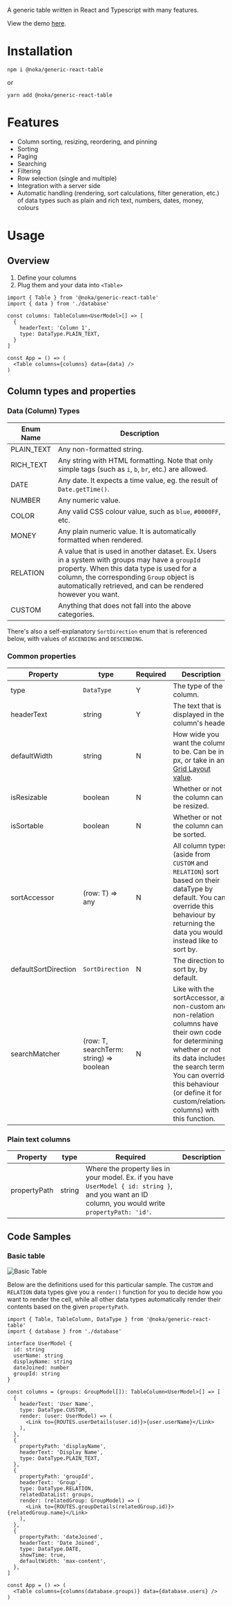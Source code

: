A generic table written in React and Typescript with many features.

View the demo [here](https://nokacreative.github.io/noka-react-generic-table-demo/).

# Installation

```
npm i @noka/generic-react-table
```

or

```
yarn add @noka/generic-react-table
```

# Features

- Column sorting, resizing, reordering, and pinning
- Sorting
- Paging
- Searching
- Filtering
- Row selection (single and multiple)
- Integration with a server side
- Automatic handling (rendering, sort calculations, filter generation, etc.) of data types such as plain and rich text, numbers, dates, money, colours

# Usage

## Overview

1. Define your columns
2. Plug them and your data into `<Table>`

```
import { Table } from '@noka/generic-react-table'
import { data } from './database'

const columns: TableColumn<UserModel>[] => [
  {
    headerText: 'Column 1',
    type: DataType.PLAIN_TEXT,
  }
]

const App = () => (
  <Table columns={columns} data={data} />
)
```

## Column types and properties

### Data (Column) Types

Enum Name | Description
--- | ---
PLAIN_TEXT | Any non-formatted string.
RICH_TEXT | Any string with HTML formatting. Note that only simple tags (such as `i`, `b`, `br`, etc.) are allowed.
DATE | Any date. It expects a time value, eg. the result of `Date.getTime()`.
NUMBER | Any numeric value.
COLOR | Any valid CSS colour value, such as `blue`, `#0000FF`, etc.
MONEY | Any plain numeric value. It is automatically formatted when rendered.
RELATION | A value that is used in another dataset. Ex. Users in a system with groups may have a `groupId` property. When this data type is used for a column, the corresponding `Group` object is automatically retrieved, and can be rendered however you want.
CUSTOM | Anything that does not fall into the above categories.

There's also a self-explanatory `SortDirection` enum that is referenced below, with values of `ASCENDING` and `DESCENDING`.

### Common properties

Property | type | Required | Description
--- | --- | --- | ---
type | `DataType` | Y | The type of the column.
headerText | string | Y | The text that is displayed in the column's header.
defaultWidth | string | N | How wide you want the column to be. Can be in px, or take in any [Grid Layout value](https://developer.mozilla.org/en-US/docs/Web/CSS/grid-template-columns).
isResizable | boolean | N | Whether or not the column can be resized.
isSortable | boolean | N | Whether or not the column can be sorted.
sortAccessor | (row: T) => any | N | All column types (aside from `CUSTOM` and `RELATION`) sort based on their dataType by default. You can override this behaviour by returning the data you would instead like to sort by.
defaultSortDirection | `SortDirection` | N | The direction to sort by, by default.
searchMatcher | (row: T, searchTerm: string) => boolean | N | Like with the sortAccessor, all non-custom and non-relation columns have their own code for determining whether or not its data includes the search term. You can override this behaviour (or define it for custom/relational columns) with this function.

### Plain text columns

Property | type | Required | Description
--- | --- | --- | ---
propertyPath | string | Where the property lies in your model. Ex. if you have `UserModel { id: string }`, and you want an ID column, you would write `propertyPath: 'id'`.

## Code Samples

### Basic table

![Basic Table](https://user-images.githubusercontent.com/6403562/118925195-5020b900-b90c-11eb-8be6-e6c09f98bad9.png)

Below are the definitions used for this particular sample. The `CUSTOM` and `RELATION` data types give you a `render()` function for you to decide how you want to render the cell, while all other data types automatically render their contents based on the given `propertyPath`.

```
import { Table, TableColumn, DataType } from '@noka/generic-react-table'
import { database } from './database'

interface UserModel {
  id: string
  userName: string
  displayName: string
  dateJoined: number
  groupId: string
}

const columns = (groups: GroupModel[]): TableColumn<UserModel>[] => [
  {
    headerText: 'User Name',
    type: DataType.CUSTOM,
    render: (user: UserModel) => (
      <Link to={ROUTES.userDetails(user.id)}>{user.userName}</Link>
    ),
  },
  {
    propertyPath: 'displayName',
    headerText: 'Display Name',
    type: DataType.PLAIN_TEXT,
  },
  {
    propertyPath: 'groupId',
    headerText: 'Group',
    type: DataType.RELATION,
    relatedDataList: groups,
    render: (relatedGroup: GroupModel) => (
      <Link to={ROUTES.groupDetails(relatedGroup.id)}>{relatedGroup.name}</Link>
    ),
  },
  {
    propertyPath: 'dateJoined',
    headerText: 'Date Joined',
    type: DataType.DATE,
    showTime: true,
    defaultWidth: 'max-content',
  },
]

const App = () => (
  <Table columns={columns(database.groups)} data={database.users} />
)
```